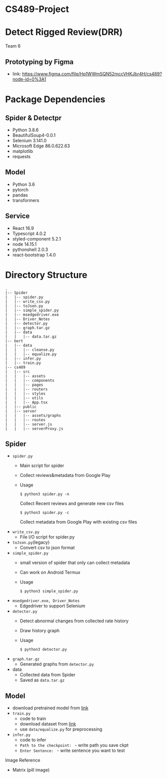 # CS489-Project
# Detect Rigged Review(DRR)
Team 6

## Prototyping by Figma
- link: <https://www.figma.com/file/Hp1WWmSQN52mccVHKJbr4H/cs489?node-id=0%3A1>

Package Dependencies
=======

Spider & Detectpr
-----
- Python 3.8.6
- BeautifulSoup4-0.0.1
- Selenium 3.141.0
- Microsoft Edge 86.0.622.63
- matplotlib
- requests

Model
----
- Python 3.6
- pytorch
- pandas
- transformers

Service
-----
- React 16.9
- Typescript 4.0.2
- styled-component 5.2.1
- node 14.15.1
- pythonshell 2.0.3
- react-bootstrap 1.4.0

Directory Structure
======
```
.
|-- Spider
|   |-- spider.py
|   |-- write_csv.py
|   |-- toJson.py
|   |-- simple_spider.py
|   |-- msedgedriver.exe
|   |-- Driver_Notes
|   |-- detector.py
|   |-- graph.tar.gz
|   |-- data
|   |   |-- data.tar.gz
|-- bert
|   |-- data
|   |   |-- cleanse.py
|   |   |-- equalize.py
|   |-- infer.py
|   |-- train.py
|-- cs489
|   |-- src
|   |   |-- assets
|   |   |-- components
|   |   |-- pages
|   |   |-- routers
|   |   |-- styles
|   |   |-- utils
|   |   |-- App.tsx
|   |-- public
|   |-- server
|   |   |-- assets/graphs
|   |   |-- routes
|   |   |-- server.js
|   |   |-- serverProxy.js
```
Spider
----
 - `spider.py`
    - Main script for spider
    - Collect reviews&metadata from Google Play
    - Usage

        `$ python3 spider.py -n`
        
        Collect Recent reviews and generate new csv files

        `$ python3 spider.py -c`

        Collect metadata from Google Play with existing csv files
 - `write_csv.py`
    - File I/O script for spider.py
 - `toJson.py`(legacy)
    - Convert csv to json format
 - `simple_spider.py`
    - small version of spider that only can collect metadata
    - Can work on Android Termux
    - Usage

        `$ python3 simple_spider.py`
 - `msedgedriver.exe, Driver_Notes`
    - Edgedriver to support Selenium
 - `detector.py`
    - Detect abnormal changes from collected rate history
    - Draw history graph
    - Usage
    
        `$ python3 detector.py`
 - `graph.tar.gz`
    - Generated graphs from `detector.py`
 - data
    - Collected data from Spider
    - Saved as `data.tar.gz`

Model
----
- download pretrained model from [link](https://drive.google.com/file/d/1SCaPK6HhUHl9FS4bTPkOlHGSaC4HUJs5/view?usp=sharing)
- `train.py`
   - code to train
   - download dataset from [link](https://jmcauley.ucsd.edu/data/amazon/)
   - use `data/equalize.py` for preprocessing
- `infer.py`
   - code to infer
   - `Path to the checkpoint: ` - write path you save ckpt
   - `Enter Sentence: ` - write sentence you want to test 

Image Reference
- Matrix (pill image)
